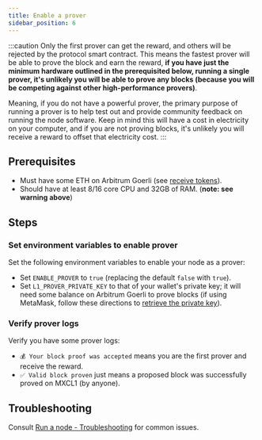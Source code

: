 ```yaml
---
title: Enable a prover
sidebar_position: 6
---
```


:::caution
 Only the first prover can get the reward, and others will be rejected by the protocol smart contract. This means the fastest prover will be able to prove the block and earn the reward, **if you have just the minimum hardware outlined in the prerequisited below, running a single prover, it's unlikely you will be able to prove any blocks (because you will be competing against other high-performance provers)**.

Meaning, if you do not have a powerful prover, the primary purpose of running a prover is to help test out and provide community feedback on running the node software. Keep in mind this will have a cost in electricity on your computer, and if you are not proving blocks, it's unlikely you will receive a reward to offset that electricity cost.
:::


## Prerequisites
- Must have some ETH on Arbitrum Goerli (see [receive tokens](/docs/Tutorials/receive-tokens)).
- Should have at least 8/16 core CPU and 32GB of RAM. (**note: see warning above**)


## Steps

### Set environment variables to enable prover
Set the following environment variables to enable your node as a prover: 
- Set `ENABLE_PROVER` to `true` (replacing the default `false` with `true`). 
- Set `L1_PROVER_PRIVATE_KEY` to that of your wallet's private key; it will need some balance on Arbitrum Goerli to prove blocks (if using MetaMask, follow these directions to [retrieve the private key](https://metamask.zendesk.com/hc/en-us/articles/360015289632-How-to-export-an-account-s-private-key)).

### Verify prover logs
Verify you have some prover logs:
- `💰 Your block proof was accepted` means you are the first prover and receive the reward.
- `✅ Valid block proven` just means a proposed block was successfully proved on MXCL1 (by anyone).

## Troubleshooting
Consult [Run a node - Troubleshooting](/docs/Tutorials/run-a-supernode#troubleshooting) for common issues.